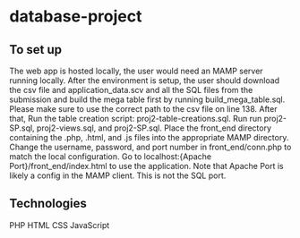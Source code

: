 # database-project

## To set up

The web app is hosted locally, the user would need an MAMP server running locally. 
After the environment is setup, the user should download the csv file and application_data.scv and all the SQL files from the submission and build the mega table first by running build_mega_table.sql. Please make sure to use the correct path to the csv file on line 138. After that, 
Run the table creation script: proj2-table-creations.sql.
Run run proj2-SP.sql, proj2-views.sql, and proj2-SP.sql. 
Place the front_end directory containing the .php, .html, and .js files into the appropriate MAMP directory. 
Change the username, password, and port number in front_end/conn.php to match the local configuration.
Go to localhost:{Apache Port}/front_end/index.html to use the application. Note that Apache Port is likely a config in the MAMP client. This is not the SQL port.

## Technologies
PHP
HTML
CSS
JavaScript
